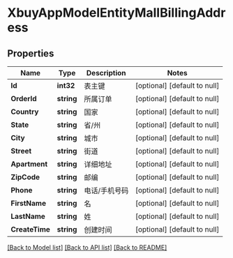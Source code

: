 # XbuyAppModelEntityMallBillingAddress

## Properties
Name | Type | Description | Notes
------------ | ------------- | ------------- | -------------
**Id** | **int32** | 表主键 | [optional] [default to null]
**OrderId** | **string** | 所属订单 | [optional] [default to null]
**Country** | **string** | 国家 | [optional] [default to null]
**State** | **string** | 省/州 | [optional] [default to null]
**City** | **string** | 城市 | [optional] [default to null]
**Street** | **string** | 街道 | [optional] [default to null]
**Apartment** | **string** | 详细地址 | [optional] [default to null]
**ZipCode** | **string** | 邮编 | [optional] [default to null]
**Phone** | **string** | 电话/手机号码 | [optional] [default to null]
**FirstName** | **string** | 名 | [optional] [default to null]
**LastName** | **string** | 姓 | [optional] [default to null]
**CreateTime** | **string** | 创建时间 | [optional] [default to null]

[[Back to Model list]](../README.md#documentation-for-models) [[Back to API list]](../README.md#documentation-for-api-endpoints) [[Back to README]](../README.md)

